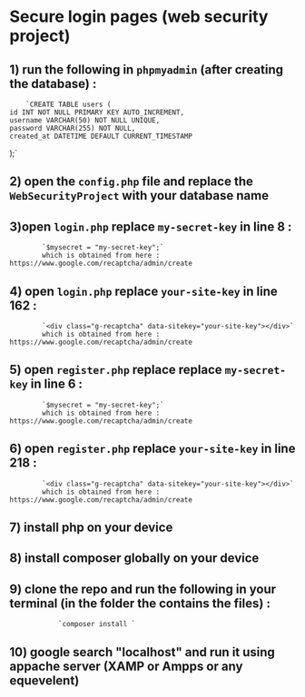 # Secure login pages (web security project)
## 1) run the following in `phpmyadmin` (after creating the database) :
        `CREATE TABLE users (
    id INT NOT NULL PRIMARY KEY AUTO_INCREMENT,
    username VARCHAR(50) NOT NULL UNIQUE,
    password VARCHAR(255) NOT NULL,
    created_at DATETIME DEFAULT CURRENT_TIMESTAMP
);`

## 2) open the `config.php` file and replace the `WebSecurityProject` with your database name

## 3)open `login.php` replace `my-secret-key` in line 8 :
            `$mysecret = "my-secret-key";`
            which is obtained from here : https://www.google.com/recaptcha/admin/create

## 4) open `login.php` replace `your-site-key` in line 162 :
            `<div class="g-recaptcha" data-sitekey="your-site-key"></div>`
            which is obtained from here : https://www.google.com/recaptcha/admin/create

## 5) open `register.php` replace replace `my-secret-key` in line 6 :
            `$mysecret = "my-secret-key";`
            which is obtained from here : https://www.google.com/recaptcha/admin/create

## 6) open `register.php` replace `your-site-key` in line 218 :
            `<div class="g-recaptcha" data-sitekey="your-site-key"></div>`
            which is obtained from here : https://www.google.com/recaptcha/admin/create

## 7) install php on your device

## 8) install composer globally on your device 

## 9) clone the repo and run the following in your terminal (in the folder the contains the files) :
                `composer install `

## 10) google search "localhost" and run it using appache server (XAMP or Ampps or any equevelent)
